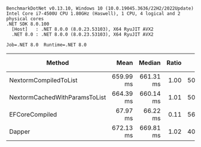 ```

BenchmarkDotNet v0.13.10, Windows 10 (10.0.19045.3636/22H2/2022Update)
Intel Core i7-4500U CPU 1.80GHz (Haswell), 1 CPU, 4 logical and 2 physical cores
.NET SDK 8.0.100
  [Host]   : .NET 8.0.0 (8.0.23.53103), X64 RyuJIT AVX2
  .NET 8.0 : .NET 8.0.0 (8.0.23.53103), X64 RyuJIT AVX2

Job=.NET 8.0  Runtime=.NET 8.0  

```
| Method                        | Mean      | Median    | Ratio | Gen0      | Allocated | Alloc Ratio |
|------------------------------ |----------:|----------:|------:|----------:|----------:|------------:|
| NextormCompiledToList         | 659.99 ms | 661.31 ms |  1.00 | 5000.0000 |  11.77 MB |        1.00 |
| NextormCachedWithParamsToList | 664.39 ms | 660.14 ms |  1.01 | 5000.0000 |  11.78 MB |        1.00 |
| EFCoreCompiled                |  67.97 ms |  66.22 ms |  0.11 | 5666.6667 |  11.78 MB |        1.00 |
| Dapper                        | 672.13 ms | 669.81 ms |  1.02 | 4000.0000 |   9.59 MB |        0.81 |
